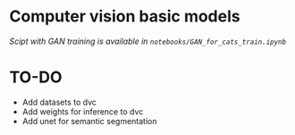 # Computer vision basic models

_Scipt with GAN training is available in `notebooks/GAN_for_cats_train.ipynb`_

# TO-DO

- Add datasets to dvc
- Add weights for inference to dvc
- Add unet for semantic segmentation
